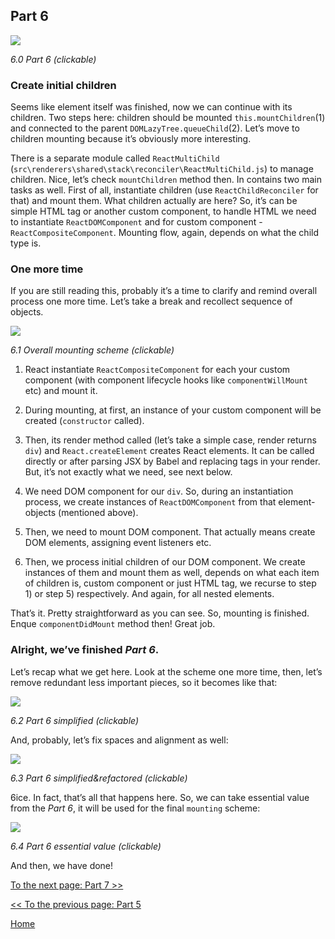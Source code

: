 ## Part 6

[![](https://rawgit.com/Bogdan-Lyashenko/Under-the-hood-ReactJS/master/stack/images/6/part-6.svg)](https://rawgit.com/Bogdan-Lyashenko/Under-the-hood-ReactJS/master/stack/images/6/part-6.svg)

<em>6.0 Part 6 (clickable)</em>

### Create initial children

Seems like element itself was finished, now we can continue with its children. Two steps here: children should be mounted `this.mountChildren`(1) and connected to the parent `DOMLazyTree.queueChild`(2).
Let’s move to children mounting because it’s obviously more interesting.

There is a separate module called `ReactMultiChild`  (`src\renderers\shared\stack\reconciler\ReactMultiChild.js`) to manage children. Nice, let’s check `mountChildren` method then. In contains two main tasks as well. First of all, instantiate children (use `ReactChildReconciler` for that) and mount them. What children actually are here? So, it’s can be simple HTML tag or another custom component, to handle HTML we need to instantiate `ReactDOMComponent` and for custom component - `ReactCompositeComponent`. Mounting flow, again, depends on what the child type is.

### One more time

If you are still reading this, probably it’s a time to clarify and remind overall process one more time. Let’s take a break and recollect sequence of objects.

[![](https://rawgit.com/Bogdan-Lyashenko/Under-the-hood-ReactJS/master/stack/images/6/overall-mounting-scheme.svg)](https://rawgit.com/Bogdan-Lyashenko/Under-the-hood-ReactJS/master/stack/images/6/overall-mounting-scheme.svg)

<em>6.1 Overall mounting scheme (clickable)</em>

1) React instantiate `ReactCompositeComponent` for each your custom component (with component lifecycle hooks like `componentWillMount` etc) and mount it.

2) During mounting, at first, an instance of your custom component will be created (`constructor` called).

3) Then, its render method called (let’s take a simple case, render returns `div`) and `React.createElement` creates React elements. It can be called directly or after parsing JSX by Babel and replacing tags in your render. But, it’s not exactly what we need, see next below.

4) We need DOM component for our `div`. So, during an instantiation process, we create instances of `ReactDOMComponent` from that element-objects (mentioned above).

5) Then, we need to mount DOM component. That actually means create DOM elements, assigning event listeners etc.

6) Then, we process initial children of our DOM component. We create instances of them and mount them as well, depends on what each item of children is, custom component or just HTML tag, we recurse to step 1) or step 5) respectively. And again, for all nested elements.

That’s it. Pretty straightforward as you can see.
So, mounting is finished. Enque `componentDidMount` method then! Great job.

### Alright, we’ve finished *Part 6*.

Let’s recap what we get here. Look at the scheme one more time, then, let’s remove redundant less important pieces, so it becomes like that:

[![](https://rawgit.com/Bogdan-Lyashenko/Under-the-hood-ReactJS/master/stack/images/6/part-6-A.svg)](https://rawgit.com/Bogdan-Lyashenko/Under-the-hood-ReactJS/master/stack/images/6/part-6-A.svg)

<em>6.2 Part 6 simplified (clickable)</em>

And, probably, let’s fix spaces and alignment as well:

[![](https://rawgit.com/Bogdan-Lyashenko/Under-the-hood-ReactJS/master/stack/images/6/part-6-B.svg)](https://rawgit.com/Bogdan-Lyashenko/Under-the-hood-ReactJS/master/stack/images/6/part-6-B.svg)

<em>6.3 Part 6 simplified&refactored (clickable)</em>

6ice. In fact, that’s all that happens here. So, we can take essential value from the *Part 6*, it will be used for the final `mounting` scheme:

[![](https://rawgit.com/Bogdan-Lyashenko/Under-the-hood-ReactJS/master/stack/images/6/part-6-C.svg)](https://rawgit.com/Bogdan-Lyashenko/Under-the-hood-ReactJS/master/stack/images/6/part-6-C.svg)

<em>6.4 Part 6 essential value (clickable)</em>

And then, we have done!


[To the next page: Part 7 >>](./Part-7.md)

[<< To the previous page: Part 5](./Part-5.md)


[Home](../../README.md)
